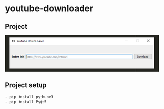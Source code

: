 # youtube-downloader

## Project
![](youtubeDownloader.PNG)

## Project setup
```
- pip install pytbube3
- pip install PyQt5
```